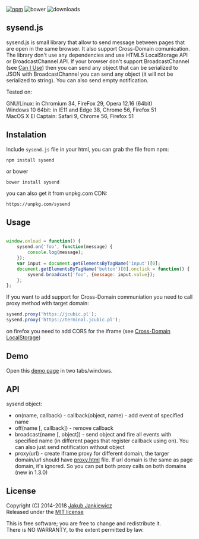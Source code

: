 [![npm](https://img.shields.io/badge/npm-1.3.1-blue.svg)](https://www.npmjs.com/package/sysend)
![bower](https://img.shields.io/badge/bower-1.3.1-yellow.svg)
![downloads](https://img.shields.io/npm/dt/sysend.svg)

## sysend.js

sysend.js is small library that allow to send message between pages that are
open in the same browser. It also support Cross-Domain comunication. The library don't use
any dependencies and use HTML5 LocalStorage API or BroadcastChannel API.
If your browser don't support BroadcastChannel (see [Can I Use](https://caniuse.com/#feat=broadcastchannel))
then you can send any object that can be serialized to JSON with BroadcastChannel you can send any object
(it will not be serialized to string). You can also send empty notification.


Tested on:

GNU/Linux: in Chromium 34, FireFox 29, Opera 12.16 (64bit)<br/>
Windows 10 64bit: in IE11 and Edge 38, Chrome 56, Firefox 51<br/>
MacOS X El Captain: Safari 9, Chrome 56, Firefox 51

## Instalation

Include `sysend.js` file in your html, you can grab the file from npm:

```
npm install sysend
```

or bower


```
bower install sysend
```

you can also get it from unpkg.com CDN:

```
https://unpkg.com/sysend
```


## Usage

```javascript

window.onload = function() {
    sysend.on('foo', function(message) {
        console.log(message);
    });
    var input = document.getElementsByTagName('input')[0];
    document.getElementsByTagName('button')[0].onclick = function() {
        sysend.broadcast('foo', {message: input.value});
    };
};
```

If you want to add support for Cross-Domain communiation you need to call proxy method with target domain:

```javascript
sysend.proxy('https://jcubic.pl');
sysend.proxy('https://terminal.jcubic.pl');
```

on firefox you need to add CORS for the iframe (see [Cross-Domain LocalStorage](https://jcubic.wordpress.com/2014/06/20/cross-domain-localstorage/))

## Demo

Open this [demo page](http://jcubic.pl/sysend.php) in two tabs/windows.

## API

sysend object:

* on(name, callback) - callback(object, name) - add event of specified name
* off(name [, callback]) - remove callback
* broadcast(name [, object]) - send object and fire all events with specified name (in different pages that register callback using on). You can also just send notification without object
* proxy(url) - create iframe proxy for different domain, the targer domain/url should have [proxy.html](https://github.com/jcubic/sysend.js/blob/master/proxy.html) file. If url domain is the same as page domain, it's ignored. So you can put both proxy calls on both domains (new in 1.3.0)

## License

Copyright (C) 2014-2018 [Jakub Jankiewicz](http://jcubic.pl)<br/>
Released under the [MIT license](https://opensource.org/licenses/MIT)

This is free software; you are free to change and redistribute it.<br/>
There is NO WARRANTY, to the extent permitted by law.
